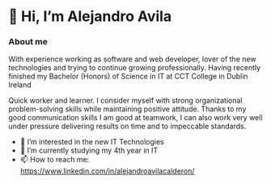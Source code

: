 # 👋 Hi, I’m Alejandro Avila
### About me

With experience working as software and web developer, lover of the new technologies and trying to continue growing professionally. Having recently finished my Bachelor (Honors) of Science in IT at CCT College in Dublin Ireland

Quick worker and learner. I consider myself with strong organizational problem-solving skills while maintaining positive attitude. Thanks to my good communication skills I am good at teamwork, I can also work very well under pressure delivering results on time and to impeccable standards.


- 👀 I’m interested in the new IT Technologies
- 🌱 I’m currently studying my 4th year in IT
- 📫 How to reach me: https://www.linkedin.com/in/alejandroavilacalderon/

<!---
AlejandroAvilaMX/AlejandroAvilaMX is a ✨ special ✨ repository because its `README.md` (this file) appears on your GitHub profile.
You can click the Preview link to take a look at your changes.
--->
